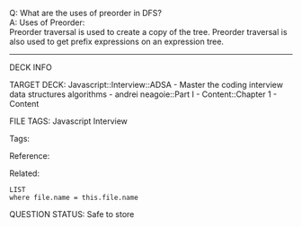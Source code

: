 Q: What are the uses of preorder in DFS?  
A: Uses of Preorder:  
Preorder traversal is used to create a copy of the tree. Preorder traversal is also used to get prefix expressions on an expression tree.


---

DECK INFO

TARGET DECK: Javascript::Interview::ADSA - Master the coding interview data structures algorithms - andrei neagoie::Part I - Content::Chapter 1 - Content

FILE TAGS: Javascript Interview

Tags:

Reference:

Related:

```dataview
LIST
where file.name = this.file.name
```

QUESTION STATUS: Safe to store